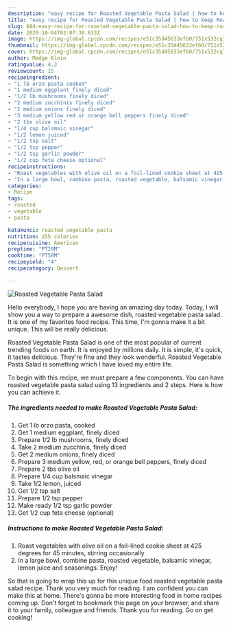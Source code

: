 ```yaml
---
description: "easy recipe for Roasted Vegetable Pasta Salad | how to keep Roasted Vegetable Pasta Salad"
title: "easy recipe for Roasted Vegetable Pasta Salad | how to keep Roasted Vegetable Pasta Salad"
slug: 684-easy-recipe-for-roasted-vegetable-pasta-salad-how-to-keep-roasted-vegetable-pasta-salad
date: 2020-10-04T02:07:30.633Z
image: https://img-global.cpcdn.com/recipes/e51c35d45633efb0/751x532cq70/roasted-vegetable-pasta-salad-recipe-main-photo.jpg
thumbnail: https://img-global.cpcdn.com/recipes/e51c35d45633efb0/751x532cq70/roasted-vegetable-pasta-salad-recipe-main-photo.jpg
cover: https://img-global.cpcdn.com/recipes/e51c35d45633efb0/751x532cq70/roasted-vegetable-pasta-salad-recipe-main-photo.jpg
author: Madge Klein
ratingvalue: 4.3
reviewcount: 15
recipeingredient:
- "1 lb orzo pasta cooked"
- "1 medium eggplant finely diced"
- "1/2 lb mushrooms finely diced"
- "2 medium zucchinis finely diced"
- "2 medium onions finely diced"
- "3 medium yellow red or orange bell peppers finely diced"
- "2 tbs olive oil"
- "1/4 cup balsmaic vinegar"
- "1/2 lemon juiced"
- "1/2 tsp salt"
- "1/2 tsp pepper"
- "1/2 tsp garlic powder"
- "1/2 cup feta cheese optional"
recipeinstructions:
- "Roast vegetables with olive oil on a foil-lined cookie sheet at 425 degrees for 45 minutes, stirring occasionally"
- "In a large bowl, combine pasta, roasted vegetable, balsamic vinegar, lemon juice and seasonings. Enjoy!"
categories:
- Recipe
tags:
- roasted
- vegetable
- pasta

katakunci: roasted vegetable pasta 
nutrition: 255 calories
recipecuisine: American
preptime: "PT29M"
cooktime: "PT58M"
recipeyield: "4"
recipecategory: Dessert

---
```



![Roasted Vegetable Pasta Salad](https://img-global.cpcdn.com/recipes/e51c35d45633efb0/751x532cq70/roasted-vegetable-pasta-salad-recipe-main-photo.jpg)

Hello everybody, I hope you are having an amazing day today. Today, I will show you a way to prepare a awesome dish, roasted vegetable pasta salad. It is one of my favorites food recipe. This time, I'm gonna make it a bit unique. This will be really delicious.



Roasted Vegetable Pasta Salad is one of the most popular of current trending foods on earth. It is enjoyed by millions daily. It is simple, it's quick, it tastes delicious. They're fine and they look wonderful. Roasted Vegetable Pasta Salad is something which I have loved my entire life.


To begin with this recipe, we must prepare a few components. You can have roasted vegetable pasta salad using 13 ingredients and 2 steps. Here is how you can achieve it.

<!--inarticleads1-->

##### The ingredients needed to make Roasted Vegetable Pasta Salad:

1. Get 1 lb orzo pasta, cooked
1. Get 1 medium eggplant, finely diced
1. Prepare 1/2 lb mushrooms, finely diced
1. Take 2 medium zucchinis, finely diced
1. Get 2 medium onions, finely diced
1. Prepare 3 medium yellow, red, or orange bell peppers, finely diced
1. Prepare 2 tbs olive oil
1. Prepare 1/4 cup balsmaic vinegar
1. Take 1/2 lemon, juiced
1. Get 1/2 tsp salt
1. Prepare 1/2 tsp pepper
1. Make ready 1/2 tsp garlic powder
1. Get 1/2 cup feta cheese (optional)




<!--inarticleads2-->

##### Instructions to make Roasted Vegetable Pasta Salad:

1. Roast vegetables with olive oil on a foil-lined cookie sheet at 425 degrees for 45 minutes, stirring occasionally
1. In a large bowl, combine pasta, roasted vegetable, balsamic vinegar, lemon juice and seasonings. Enjoy!




So that is going to wrap this up for this unique food roasted vegetable pasta salad recipe. Thank you very much for reading. I am confident you can make this at home. There's gonna be more interesting food in home recipes coming up. Don't forget to bookmark this page on your browser, and share it to your family, colleague and friends. Thank you for reading. Go on get cooking!
